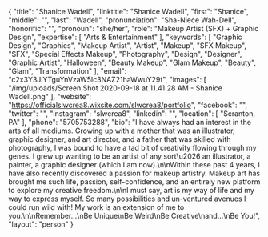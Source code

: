 {
  "title": "Shanice Wadell",
  "linktitle": "Shanice Wadell",
  "first": "Shanice",
  "middle": "",
  "last": "Wadell",
  "pronunciation": "Sha-Niece Wah-Dell",
  "honorific": "",
  "pronoun": "she/her",
  "role": "Makeup Artist (SFX) + Graphic Design",
  "expertise": [
    "Arts & Entertainment"
  ],
  "keywords": [
    "Graphic Design",
    "Graphics",
    "Makeup Artist",
    "Artist",
    "Makeup",
    "SFX Makeup",
    "SFX",
    "Special Effects Makeup",
    "Photography",
    "Design",
    "Designer",
    "Graphic Artist",
    "Halloween",
    "Beauty Makeup",
    "Glam Makeup",
    "Beauty",
    "Glam",
    "Transformation"
  ],
  "email": "c2x3Y3JlYTguYnVzaW5lc3NAZ21haWwuY29t",
  "images": [
    "/img/uploads/Screen Shot 2020-09-18 at 11.41.28 AM - Shanice Wadell.png"
  ],
  "website": "https://officialslwcrea8.wixsite.com/slwcrea8/portfolio",
  "facebook": "",
  "twitter": "",
  "instagram": "slwcrea8",
  "linkedin": "",
  "location": [
    "Scranton, PA"
  ],
  "phone": "5705753288",
  "bio": "I have always had an interest in the arts of all mediums. Growing up with a mother that was an illustrator, graphic designer, and art director, and a father that was skilled with photography, I was bound to have a tad bit of creativity flowing through my genes. I grew up wanting to be an artist of any sort\u2026 an illustrator, a painter, a graphic designer (which I am now).\n\nWithin these past 4 years, I have also recently discovered a passion for makeup artistry. Makeup art has brought me such life, passion, self-confidence, and an entirely new platform to explore my creative freedom.\n\nI must say, art is my way of life and my way to express myself. So many possibilities and un-ventured avenues I could run wild with! My work is an extension of me to you.\n\nRemember...\nBe Unique\nBe Weird\nBe Creative\nand...\nBe You!",
  "layout": "person"
}

